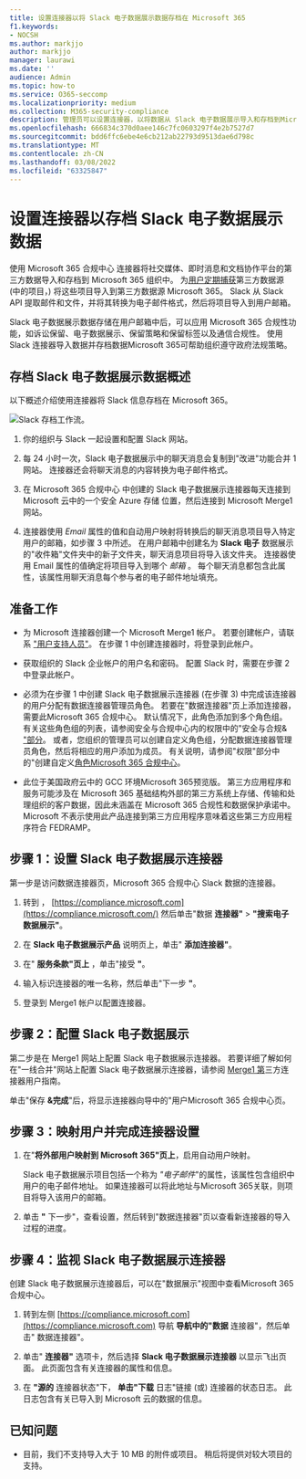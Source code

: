 ```yaml
---
title: 设置连接器以将 Slack 电子数据展示数据存档在 Microsoft 365
f1.keywords:
- NOCSH
ms.author: markjjo
author: markjjo
manager: laurawi
ms.date: ''
audience: Admin
ms.topic: how-to
ms.service: O365-seccomp
ms.localizationpriority: medium
ms.collection: M365-security-compliance
description: 管理员可以设置连接器，以将数据从 Slack 电子数据展示导入和存档到Microsoft 365。 通过此连接器，可以在 Microsoft 365 中存档来自第三方数据源Microsoft 365。 在存档此数据后，可以使用合规性功能（如合法保留、内容搜索和保留策略）管理第三方数据。
ms.openlocfilehash: 666834c370d0aee146c7fc0603297f4e2b7527d7
ms.sourcegitcommit: bdd6ffc6ebe4e6cb212ab22793d9513dae6d798c
ms.translationtype: MT
ms.contentlocale: zh-CN
ms.lasthandoff: 03/08/2022
ms.locfileid: "63325847"
---
```

# <a name="set-up-a-connector-to-archive-slack-ediscovery-data"></a>设置连接器以存档 Slack 电子数据展示数据

使用 Microsoft 365 合规中心 连接器将社交媒体、即时消息和文档协作平台的第三方数据导入和存档到 Microsoft 365 组织中。 为[用户定期捕获](https://globanet.com/slack/)第三方数据源 (中的项目，) 将这些项目导入到第三方数据源 Microsoft 365。 Slack 从 Slack API 提取邮件和文件，并将其转换为电子邮件格式，然后将项目导入到用户邮箱。

Slack 电子数据展示数据存储在用户邮箱中后，可以应用 Microsoft 365 合规性功能，如诉讼保留、电子数据展示、保留策略和保留标签以及通信合规性。 使用 Slack 连接器导入数据并存档数据Microsoft 365可帮助组织遵守政府法规策略。

## <a name="overview-of-archiving-slack-ediscovery-data"></a>存档 Slack 电子数据展示数据概述

以下概述介绍使用连接器将 Slack 信息存档在 Microsoft 365。

![Slack 存档工作流。](../media/SlackConnectorWorkflow.png)

1. 你的组织与 Slack 一起设置和配置 Slack 网站。

2. 每 24 小时一次，Slack 电子数据展示中的聊天消息会复制到"改进"功能合并 1 网站。 连接器还会将聊天消息的内容转换为电子邮件格式。

3. 在 Microsoft 365 合规中心 中创建的 Slack 电子数据展示连接器每天连接到 Microsoft 云中的一个安全 Azure 存储 位置，然后连接到 Microsoft Merge1 网站。

4. 连接器使用 *Email* 属性的值和自动用户映射将转换后的聊天消息项目导入特定用户的邮箱，如步骤 3 中所述。 在用户邮箱中创建名为 **Slack 电子** 数据展示的"收件箱"文件夹中的新子文件夹，聊天消息项目将导入该文件夹。 连接器使用 Email 属性的值确定将项目导入到哪个 *邮箱* 。 每个聊天消息都包含此属性，该属性用聊天消息每个参与者的电子邮件地址填充。

## <a name="before-you-begin"></a>准备工作

- 为 Microsoft 连接器创建一个 Microsoft Merge1 帐户。 若要创建帐户，请联系 ["用户支持人员"](https://globanet.com/ms-connectors-contact)。 在步骤 1 中创建连接器时，将登录到此帐户。

- 获取组织的 Slack 企业帐户的用户名和密码。 配置 Slack 时，需要在步骤 2 中登录此帐户。

- 必须为在步骤 1 中创建 Slack 电子数据展示连接器 (在步骤 3) 中完成该连接器的用户分配有数据连接器管理员角色。 若要在"数据连接器"页上添加连接器，需要此Microsoft 365 合规中心。 默认情况下，此角色添加到多个角色组。 有关这些角色组的列表，请参阅安全与合规中心内的权限中的"安全与合规& ["部分](../security/office-365-security/permissions-in-the-security-and-compliance-center.md#roles-in-the-security--compliance-center)。 或者，您组织的管理员可以创建自定义角色组，分配数据连接器管理员角色，然后将相应的用户添加为成员。 有关说明，请参阅"权限"部分中的"创建自定义[角色Microsoft 365 合规中心](microsoft-365-compliance-center-permissions.md#create-a-custom-role-group)。

- 此位于美国政府云中的 GCC 环境Microsoft 365预览版。 第三方应用程序和服务可能涉及在 Microsoft 365 基础结构外部的第三方系统上存储、传输和处理组织的客户数据，因此未涵盖在 Microsoft 365 合规性和数据保护承诺中。 Microsoft 不表示使用此产品连接到第三方应用程序意味着这些第三方应用程序符合 FEDRAMP。

## <a name="step-1-set-up-the-slack-ediscovery-connector"></a>步骤 1：设置 Slack 电子数据展示连接器

第一步是访问数据连接器页，Microsoft 365 合规中心 Slack 数据的连接器。

1. 转到 ， [https://compliance.microsoft.com](https://compliance.microsoft.com/) 然后单击"数据 **连接器"** > **"搜索电子数据展示"**。

2. 在 **Slack 电子数据展示产品** 说明页上，单击" **添加连接器"**。

3. 在" **服务条款"页上** ，单击"接受 **"**。

4. 输入标识连接器的唯一名称，然后单击"下一步 **"**。

5. 登录到 Merge1 帐户以配置连接器。

## <a name="step-2-configure-slack-ediscovery"></a>步骤 2：配置 Slack 电子数据展示

第二步是在 Merge1 网站上配置 Slack 电子数据展示连接器。 若要详细了解如何在"一线合并"网站上配置 Slack 电子数据展示连接器，请参阅 [Merge1 第](https://docs.ms.merge1.globanetportal.com/Merge1%20Third-Party%20Connectors%20Slack%20eDiscovery%20User%20Guide.pdf)三方连接器用户指南。

单击"保存 **&完成**"后，将显示连接器向导中的"用户Microsoft 365 合规中心页。

## <a name="step-3-map-users-and-complete-the-connector-setup"></a>步骤 3：映射用户并完成连接器设置

1. 在"**将外部用户映射到 Microsoft 365"页上**，启用自动用户映射。

   Slack 电子数据展示项目包括一个称为 *"电子邮件*"的属性，该属性包含组织中用户的电子邮件地址。 如果连接器可以将此地址与Microsoft 365关联，则项目将导入该用户的邮箱。

2. 单击 **"** 下一步"，查看设置，然后转到"数据连接器"页以查看新连接器的导入过程的进度。

## <a name="step-4-monitor-the-slack-ediscovery-connector"></a>步骤 4：监视 Slack 电子数据展示连接器

创建 Slack 电子数据展示连接器后，可以在"数据展示"视图中查看Microsoft 365 合规中心。

1. 转到左侧 [https://compliance.microsoft.com](https://compliance.microsoft.com) 导航 **导航中的"数据** 连接器"，然后单击" 数据连接器"。

2. 单击" **连接器"** 选项卡，然后选择 **Slack 电子数据展示连接器** 以显示飞出页面。 此页面包含有关连接器的属性和信息。

3. 在 **"源的** 连接器状态"下， **单击"下载** 日志"链接 (或) 连接器的状态日志。 此日志包含有关已导入到 Microsoft 云的数据的信息。

## <a name="known-issues"></a>已知问题

- 目前，我们不支持导入大于 10 MB 的附件或项目。 稍后将提供对较大项目的支持。